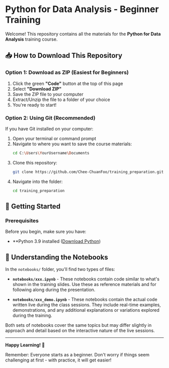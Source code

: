 # Python for Data Analysis - Beginner Training

Welcome! This repository contains all the materials for the **Python for Data Analysis** training course.

## 📥 How to Download This Repository

### Option 1: Download as ZIP (Easiest for Beginners)

1. Click the green **"Code"** button at the top of this page
2. Select **"Download ZIP"**
3. Save the ZIP file to your computer
4. Extract/Unzip the file to a folder of your choice
5. You're ready to start!

### Option 2: Using Git (Recommended)

If you have Git installed on your computer:

1. Open your terminal or command prompt
2. Navigate to where you want to save the course materials:
   ```bash
   cd C:\Users\YourUsername\Documents
   ```
3. Clone this repository:
   ```bash
   git clone https://github.com/Chee-ChuanFoo/training_preparation.git
   ```
4. Navigate into the folder:
   ```bash
   cd training_preparation
   ```

## 🚀 Getting Started

### Prerequisites

Before you begin, make sure you have:

- **Python 3.9 installed ([Download Python](https://www.python.org/downloads/))

## 📓 Understanding the Notebooks

In the `notebooks/` folder, you'll find two types of files:

- **`notebooks/xxx.ipynb`** - These notebooks contain code similar to what's shown in the training slides. Use these as reference materials and for following along during the presentation.
  
- **`notebooks/xxx_demo.ipynb`** - These notebooks contain the actual code written live during the class sessions. They include real-time examples, demonstrations, and any additional explanations or variations explored during the training.

Both sets of notebooks cover the same topics but may differ slightly in approach and detail based on the interactive nature of the live sessions.

---

**Happy Learning! 🎉**

Remember: Everyone starts as a beginner. Don't worry if things seem challenging at first - with practice, it will get easier!
